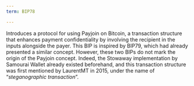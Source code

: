 ```yaml
---
term: BIP78

---
```

Introduces a protocol for using Payjoin on Bitcoin, a transaction structure that enhances payment confidentiality by involving the recipient in the inputs alongside the payer. This BIP is inspired by BIP79, which had already presented a similar concept. However, these two BIPs do not mark the origin of the Payjoin concept. Indeed, the Stowaway implementation by Samourai Wallet already existed beforehand, and this transaction structure was first mentioned by LaurentMT in 2015, under the name of “*steganographic transaction*”.